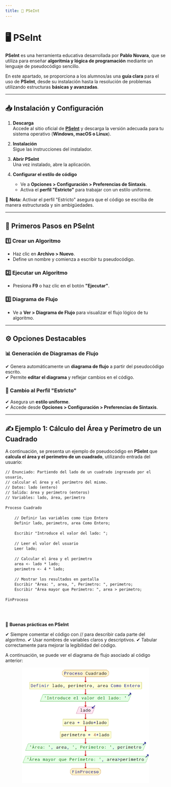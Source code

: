 ```yaml
---
title: 📌 PSeInt
---
```


# 🖥️ PSeInt

**PSeInt** es una herramienta educativa desarrollada por **Pablo Novara**, que se utiliza para enseñar **algoritmia y lógica de programación** mediante un lenguaje de pseudocódigo sencillo.

En este apartado, se proporciona a los alumnos/as una **guía clara** para el uso de **PSeInt**, desde su instalación hasta la resolución de problemas utilizando estructuras **básicas y avanzadas**.

---

## 📥 Instalación y Configuración

1. **Descarga**  
   Accede al sitio oficial de **[PSeInt](https://pseint.sourceforge.net/)** y descarga la versión adecuada para tu sistema operativo (**Windows, macOS o Linux**).  

2. **Instalación**  
   Sigue las instrucciones del instalador.  

3. **Abrir PSeInt**  
   Una vez instalado, abre la aplicación.  

4. **Configurar el estilo de código**  
   - Ve a **Opciones > Configuración > Preferencias de Sintaxis**.  
   - Activa el **perfil "Estricto"** para trabajar con un estilo uniforme.  

📌 **Nota:** Activar el perfil "Estricto" asegura que el código se escriba de manera estructurada y sin ambigüedades.  

---

## 🚀 Primeros Pasos en PSeInt

### **1️⃣ Crear un Algoritmo**  

- Haz clic en **Archivo > Nuevo**.  
- Define un nombre y comienza a escribir tu pseudocódigo.  

### **2️⃣ Ejecutar un Algoritmo**  

- Presiona **F9** o haz clic en el botón **"Ejecutar"**.  

### **3️⃣ Diagrama de Flujo**  

- Ve a **Ver > Diagrama de Flujo** para visualizar el flujo lógico de tu algoritmo.  

---

## ⚙️ Opciones Destacables  

### **📊 Generación de Diagramas de Flujo**  

✔ Genera automáticamente un **diagrama de flujo** a partir del pseudocódigo escrito.  
✔ Permite **editar el diagrama** y reflejar cambios en el código.  

### **📝 Cambio al Perfil "Estricto"**  

✔ Asegura un **estilo uniforme**.  
✔ Accede desde **Opciones > Configuración > Preferencias de Sintaxis**.  

---

## ✍️ Ejemplo 1: Cálculo del Área y Perímetro de un Cuadrado  

A continuación, se presenta un ejemplo de pseudocódigo en **PSeInt** que **calcula el área y el perímetro de un cuadrado**, utilizando entrada del usuario:  

```pseudocode
// Enunciado: Partiendo del lado de un cuadrado ingresado por el usuario,
// calcular el área y el perímetro del mismo.
// Datos: lado (entero)
// Salida: área y perímetro (enteros)
// Variables: lado, área, perímetro

Proceso Cuadrado

    // Definir las variables como tipo Entero
    Definir lado, perimetro, area Como Entero;
    
    Escribir "Introduce el valor del lado: ";

    // Leer el valor del usuario
    Leer lado;
    
    // Calcular el área y el perímetro
    area <- lado * lado;
    perimetro <- 4 * lado;

    // Mostrar los resultados en pantalla
    Escribir "Área: ", area, ", Perímetro: ", perimetro;
    Escribir "Área mayor que Perímetro: ", area > perimetro;

FinProceso

```
<br><br>


📌 **Buenas prácticas en PSeInt**

✔ Siempre comentar el código con // para describir cada parte del algoritmo.
✔ Usar nombres de variables claros y descriptivos.
✔ Tabular correctamente para mejorar la legibilidad del código.


A continuación, se puede ver el diagrama de flujo asociado al código anterior:

<p align="center"> <img src="/images/ejemplo01-cuadrado.png" alt="Cuadrado" width="400px" /> </p>

